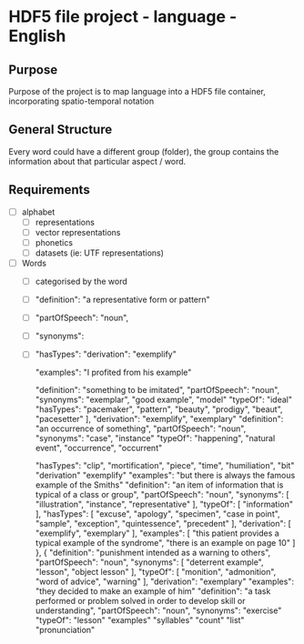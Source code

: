 # HDF5 file project - language - English

## Purpose
Purpose of the project is to map language into a HDF5 file container, incorporating spatio-temporal notation

## General Structure

Every word could have a different group (folder), the group contains the information about that particular aspect / word.

## Requirements

- [ ] alphabet
  - [ ] representations
  - [ ] vector representations
  - [ ] phonetics
  - [ ] datasets (ie: UTF representations)
- [ ] Words
  - [ ] categorised by the word
  - [ ] "definition": "a representative form or pattern"
  - [ ] "partOfSpeech": "noun",
  - [ ] "synonyms": 
  - [ ] "hasTypes": 
      "derivation":
        "exemplify"
      
      "examples": 
        "I profited from his example"
    
      "definition": "something to be imitated",
      "partOfSpeech": "noun",
      "synonyms":
        "exemplar",
        "good example",
        "model"
      "typeOf":
        "ideal"
      "hasTypes": 
        "pacemaker",
        "pattern",
        "beauty",
        "prodigy",
        "beaut",
        "pacesetter"
      ],
      "derivation": 
        "exemplify",
        "exemplary"
      "definition": "an occurrence of something",
      "partOfSpeech": "noun",
      "synonyms":
        "case",
        "instance"
      "typeOf": 
        "happening",
        "natural event",
        "occurrence",
        "occurrent"
      
      "hasTypes": 
        "clip",
        "mortification",
        "piece",
        "time",
        "humiliation",
        "bit"
      "derivation"
        "exemplify"
      "examples": 
        "but there is always the famous example of the Smiths"
      "definition": "an item of information that is typical of a class or group",
      "partOfSpeech": "noun",
      "synonyms": [
        "illustration",
        "instance",
        "representative"
      ],
      "typeOf": [
        "information"
      ],
      "hasTypes": [
        "excuse",
        "apology",
        "specimen",
        "case in point",
        "sample",
        "exception",
        "quintessence",
        "precedent"
      ],
      "derivation": [
        "exemplify",
        "exemplary"
      ],
      "examples": [
        "this patient provides a typical example of the syndrome",
        "there is an example on page 10"
      ]
    },
    {
      "definition": "punishment intended as a warning to others",
      "partOfSpeech": "noun",
      "synonyms": [
        "deterrent example",
        "lesson",
        "object lesson"
      ],
      "typeOf": [
        "monition",
        "admonition",
        "word of advice",
        "warning"
      ],
      "derivation": 
        "exemplary"
      "examples": 
        "they decided to make an example of him"
      "definition": "a task performed or problem solved in order to develop skill or understanding",
      "partOfSpeech": "noun",
      "synonyms": 
        "exercise"
      "typeOf": 
        "lesson"
      "examples"
  "syllables"
    "count"
    "list"
  "pronunciation"